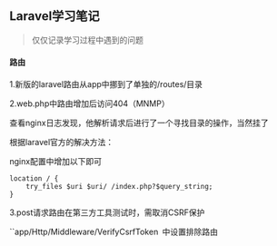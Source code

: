 ## Laravel学习笔记

> 仅仅记录学习过程中遇到的问题

#### 路由

1.新版的laravel路由从app中挪到了单独的/routes/目录

2.web.php中路由增加后访问404（MNMP）

查看nginx日志发现，他解析请求后进行了一个寻找目录的操作，当然挂了

根据laravel官方的解决方法：

nginx配置中增加以下即可

```nginx
location / {
    try_files $uri $uri/ /index.php?$query_string;
}
```

3.post请求路由在第三方工具测试时，需取消CSRF保护

``app/Http/Middleware/VerifyCsrfToken` `中设置排除路由

